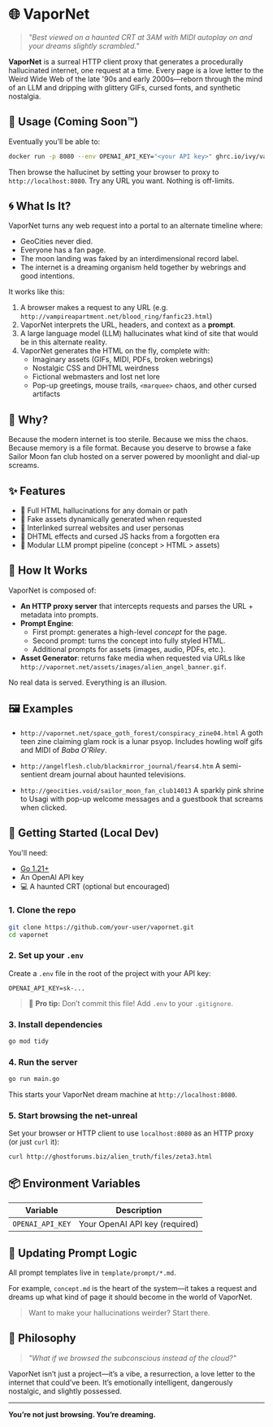 # 🌐 VaporNet

> _"Best viewed on a haunted CRT at 3AM with MIDI autoplay on and your dreams slightly scrambled."_

**VaporNet** is a surreal HTTP client proxy that generates a procedurally hallucinated internet, one request at a time. Every page is a love letter to the Weird Wide Web of the late '90s and early 2000s—reborn through the mind of an LLM and dripping with glittery GIFs, cursed fonts, and synthetic nostalgia.

## 🧪 Usage (Coming Soon™)

Eventually you’ll be able to:

```bash
docker run -p 8080 --env OPENAI_API_KEY="<your API key>" ghrc.io/ivy/vapornet
```

Then browse the hallucinet by setting your browser to proxy to `http://localhost:8080`.
Try any URL you want. Nothing is off-limits.

## 🌀 What Is It?

VaporNet turns any web request into a portal to an alternate timeline where:
- GeoCities never died.
- Everyone has a fan page.
- The moon landing was faked by an interdimensional record label.
- The internet is a dreaming organism held together by webrings and good intentions.

It works like this:
1. A browser makes a request to any URL (e.g. `http://vampireapartment.net/blood_ring/fanfic23.html`)
2. VaporNet interprets the URL, headers, and context as a **prompt**.
3. A large language model (LLM) hallucinates what kind of site that would be in this alternate reality.
4. VaporNet generates the HTML on the fly, complete with:
   - Imaginary assets (GIFs, MIDI, PDFs, broken webrings)
   - Nostalgic CSS and DHTML weirdness
   - Fictional webmasters and lost net lore
   - Pop-up greetings, mouse trails, `<marquee>` chaos, and other cursed artifacts

## 💾 Why?

Because the modern internet is too sterile.
Because we miss the chaos.
Because memory is a file format.
Because you deserve to browse a fake Sailor Moon fan club hosted on a server powered by moonlight and dial-up screams.

## ✨ Features

- 🌈 Full HTML hallucinations for any domain or path
- 📼 Fake assets dynamically generated when requested
- 💌 Interlinked surreal websites and user personas
- 🔮 DHTML effects and cursed JS hacks from a forgotten era
- 🧠 Modular LLM prompt pipeline (concept > HTML > assets)

## 🚧 How It Works

VaporNet is composed of:

- **An HTTP proxy server** that intercepts requests and parses the URL + metadata into prompts.
- **Prompt Engine**:
  - First prompt: generates a high-level *concept* for the page.
  - Second prompt: turns the concept into fully styled HTML.
  - Additional prompts for assets (images, audio, PDFs, etc.).
- **Asset Generator**: returns fake media when requested via URLs like `http://vapornet.net/assets/images/alien_angel_banner.gif`.

No real data is served. Everything is an illusion.

## 🖼️ Examples

- `http://vapornet.net/space_goth_forest/conspiracy_zine04.html`
  A goth teen zine claiming glam rock is a lunar psyop. Includes howling wolf gifs and MIDI of *Baba O'Riley*.

- `http://angelflesh.club/blackmirror_journal/fears4.htm`
  A semi-sentient dream journal about haunted televisions.

- `http://geocities.void/sailor_moon_fan_club14013`
  A sparkly pink shrine to Usagi with pop-up welcome messages and a guestbook that screams when clicked.

## 🧰 Getting Started (Local Dev)

You'll need:

- [Go 1.21+](https://go.dev/)
- An OpenAI API key
- 💻 A haunted CRT (optional but encouraged)

### 1. Clone the repo

```bash
git clone https://github.com/your-user/vapornet.git
cd vapornet
```

### 2. Set up your `.env`

Create a `.env` file in the root of the project with your API key:

```env
OPENAI_API_KEY=sk-...
```

> 🔐 **Pro tip:** Don’t commit this file! Add `.env` to your `.gitignore`.

### 3. Install dependencies

```bash
go mod tidy
```

### 4. Run the server

```bash
go run main.go
```

This starts your VaporNet dream machine at `http://localhost:8080`.

### 5. Start browsing the net-unreal

Set your browser or HTTP client to use `localhost:8080` as an HTTP proxy (or just `curl` it):

```bash
curl http://ghostforums.biz/alien_truth/files/zeta3.html
```

## 📦 Environment Variables

| Variable         | Description                     |
|------------------|---------------------------------|
| `OPENAI_API_KEY` | Your OpenAI API key (required)  |

## 🔄 Updating Prompt Logic

All prompt templates live in `template/prompt/*.md`.

For example, `concept.md` is the heart of the system—it takes a request and dreams up what kind of page it should become in the world of VaporNet.

> Want to make your hallucinations weirder? Start there.

## 📡 Philosophy

> _"What if we browsed the subconscious instead of the cloud?"_

VaporNet isn’t just a project—it’s a vibe, a resurrection, a love letter to the internet that could’ve been.
It’s emotionally intelligent, dangerously nostalgic, and slightly possessed.

---

**You’re not just browsing. You’re dreaming.**
